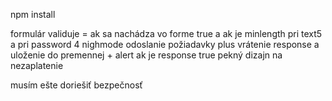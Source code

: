 npm install

formulár validuje = ak sa nachádza vo forme true a ak je minlength pri text5 a pri password 4
nighmode
odoslanie požiadavky plus vrátenie response a uloženie do premennej + alert ak je response true
pekný dizajn na nezaplatenie

musím ešte doriešiť bezpečnosť
